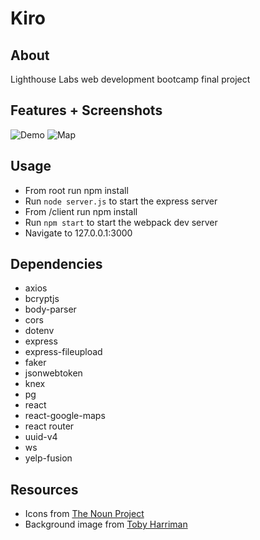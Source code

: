 # Kiro

## About
Lighthouse Labs web development bootcamp final project

## Features + Screenshots
![Demo](https://raw.githubusercontent.com/dmyronuk/kiro/master/screenshots/kiro_demo.gif)
![Map](https://raw.githubusercontent.com/buzzjam/final/working/screenshots/map.png)

## Usage
- From root run npm install
- Run `node server.js` to start the express server
- From /client run npm install
- Run `npm start` to start the webpack dev server
- Navigate to 127.0.0.1:3000 

## Dependencies
- axios
- bcryptjs
- body-parser
- cors 
- dotenv 
- express
- express-fileupload
- faker
- jsonwebtoken
- knex
- pg
- react
- react-google-maps
- react router
- uuid-v4
- ws
- yelp-fusion

## Resources
- Icons from [The Noun Project](https://thenounproject.com)
- Background image from [Toby Harriman](https://tobyharriman.com)

